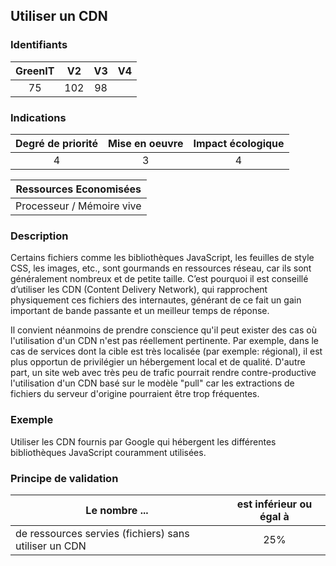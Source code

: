## Utiliser un CDN

### Identifiants

| GreenIT |  V2  |  V3  |  V4  |
|:-------:|:----:|:----:|:----:|
|  75    | 102  | 98  |      |

### Indications

| Degré de priorité |      Mise en oeuvre       |  Impact écologique    |
|:-------------------:|:-------------------------:|:---------------------:|
| 4 | 3 | 4 |

|Ressources Economisées                                      |
|:----------------------------------------------------------:|
|  Processeur / Mémoire vive  |

### Description

Certains fichiers comme les bibliothèques JavaScript, les feuilles de style CSS, les images, etc., sont gourmands en ressources réseau, car ils sont généralement nombreux et de petite taille. C’est pourquoi il est conseillé d’utiliser les CDN (Content Delivery Network), qui rapprochent physiquement ces fichiers des internautes, générant de ce fait un gain important de bande passante et un meilleur temps de réponse.

Il convient néanmoins de prendre conscience qu'il peut exister des cas où l'utilisation d'un CDN n'est pas réellement pertinente. Par exemple, dans le cas de services dont la cible est très localisée (par exemple: régional), il est plus opportun de privilégier un hébergement local et de qualité. D'autre part, un site web avec très peu de trafic pourrait rendre contre-productive l'utilisation d'un CDN basé sur le modèle "pull" car les extractions de fichiers du serveur d'origine pourraient être trop fréquentes.

### Exemple

Utiliser les CDN fournis par Google qui hébergent les différentes bibliothèques JavaScript couramment utilisées.

### Principe de validation

| Le nombre ...     | est inférieur ou égal à   |  
|-------------------|:-------------------------:|
| de ressources servies (fichiers) sans utiliser un CDN | 25%  |
